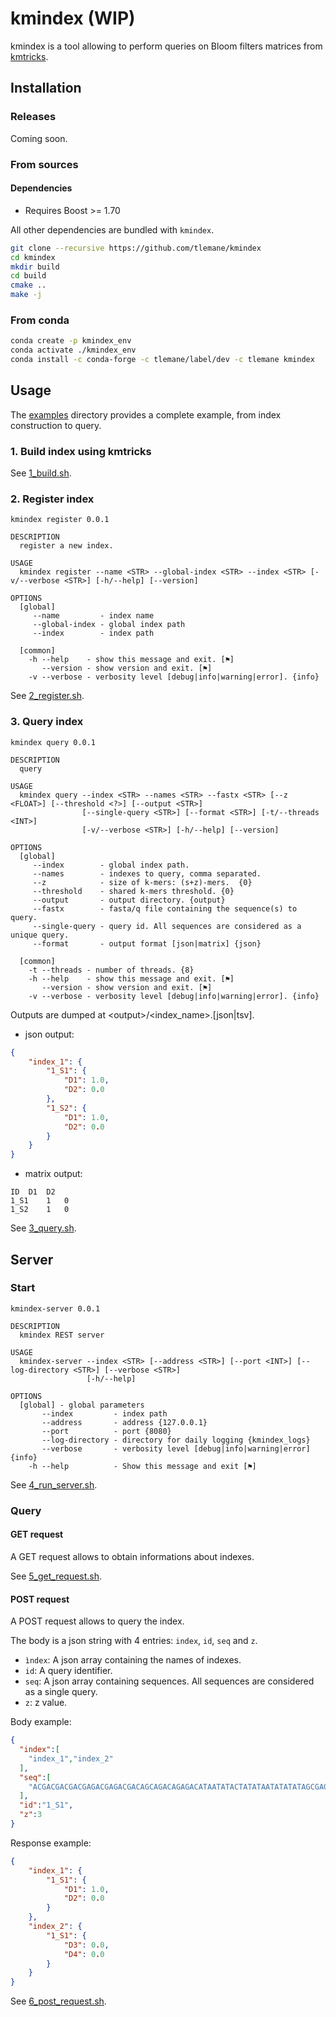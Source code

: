 # kmindex (WIP)

kmindex is a tool allowing to perform queries on Bloom filters matrices from [kmtricks](https://github.com/tlemane/kmtricks).

## Installation

### Releases

  Coming soon.

### From sources

#### Dependencies

* Requires Boost >= 1.70

All other dependencies are bundled with `kmindex`.

```bash
git clone --recursive https://github.com/tlemane/kmindex
cd kmindex
mkdir build
cd build
cmake ..
make -j
```

### From conda

```bash
conda create -p kmindex_env
conda activate ./kmindex_env
conda install -c conda-forge -c tlemane/label/dev -c tlemane kmindex
```

## Usage

The [examples](./examples) directory provides a complete example, from index construction to query.


### 1. Build index using kmtricks

See [1_build.sh](./examples/data/1_build.sh).

### 2. Register index

```
kmindex register 0.0.1

DESCRIPTION
  register a new index.

USAGE
  kmindex register --name <STR> --global-index <STR> --index <STR> [-v/--verbose <STR>] [-h/--help] [--version]

OPTIONS
  [global]
     --name         - index name
     --global-index - global index path
     --index        - index path

  [common]
    -h --help    - show this message and exit. [⚑]
       --version - show version and exit. [⚑]
    -v --verbose - verbosity level [debug|info|warning|error]. {info}
```

See [2_register.sh](./examples/data/2_register.sh).

### 3. Query index

```
kmindex query 0.0.1

DESCRIPTION
  query

USAGE
  kmindex query --index <STR> --names <STR> --fastx <STR> [--z <FLOAT>] [--threshold <?>] [--output <STR>]
                [--single-query <STR>] [--format <STR>] [-t/--threads <INT>]
                [-v/--verbose <STR>] [-h/--help] [--version]

OPTIONS
  [global]
     --index        - global index path.
     --names        - indexes to query, comma separated.
     --z            - size of k-mers: (s+z)-mers.  {0}
     --threshold    - shared k-mers threshold. {0}
     --output       - output directory. {output}
     --fastx        - fasta/q file containing the sequence(s) to query.
     --single-query - query id. All sequences are considered as a unique query.
     --format       - output format [json|matrix] {json}

  [common]
    -t --threads - number of threads. {8}
    -h --help    - show this message and exit. [⚑]
       --version - show version and exit. [⚑]
    -v --verbose - verbosity level [debug|info|warning|error]. {info}
```

Outputs are dumped at \<output>/\<index_name>.[json|tsv].
* json output:
```json
{
    "index_1": {
        "1_S1": {
            "D1": 1.0,
            "D2": 0.0
        },
        "1_S2": {
            "D1": 1.0,
            "D2": 0.0
        }
    }
}
```
* matrix output:

```tsv
ID	D1	D2
1_S1	1	0
1_S2	1	0
```

See [3_query.sh](./examples/data/3_query.sh).

## Server

### Start

```
kmindex-server 0.0.1

DESCRIPTION
  kmindex REST server

USAGE
  kmindex-server --index <STR> [--address <STR>] [--port <INT>] [--log-directory <STR>] [--verbose <STR>]
                 [-h/--help]

OPTIONS
  [global] - global parameters
       --index         - index path
       --address       - address {127.0.0.1}
       --port          - port {8080}
       --log-directory - directory for daily logging {kmindex_logs}
       --verbose       - verbosity level [debug|info|warning|error] {info}
    -h --help          - Show this message and exit [⚑]
```

See [4_run_server.sh](./examples/data/4_run_server.sh).

### Query

#### GET request

A GET request allows to obtain informations about indexes.


See [5_get_request.sh](./examples/data/5_get_request.sh).

#### POST request

A POST request allows to query the index.

The body is a json string with 4 entries: `index`, `id`, `seq` and `z`.
* `ìndex`: A json array containing the names of indexes.
* `id`: A query identifier.
* `seq`: A json array containing sequences. All sequences are considered as a single query.
* `z`: z value.

Body example:

```json
{
  "index":[
    "index_1","index_2"
  ],
  "seq":[
    "ACGACGACGACGAGACGAGACGACAGCAGACAGAGACATAATATACTATATAATATATATAGCGAGGGGGGGAGAGCCAGCAGCACCCCCAAAAAAAAA"
  ],
  "id":"1_S1",
  "z":3
}
```

Response example:

```json
{
    "index_1": {
        "1_S1": {
            "D1": 1.0,
            "D2": 0.0
        }
    },
    "index_2": {
        "1_S1": {
            "D3": 0.0,
            "D4": 0.0
        }
    }
}
```


See [6_post_request.sh](./examples/data/5_post_request.sh).


